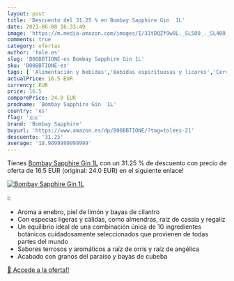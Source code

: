 ```yaml
---
layout: post
title: 'Descuento del 31.25 % en Bombay Sapphire Gin  1L'
date: 2021-06-08 16:33:49
image: 'https://m.media-amazon.com/images/I/31tDQZf9w8L._SL500_._SL400_.jpg'
comments: true
category: ofertas
author: 'tole.es'
slug: 'B00BBTIONE-es Bombay Sapphire Gin 1L'
sku: 'B00BBTIONE-es'
tags: [ 'Alimentación y bebidas','Bebidas espirituosas y licores','Cervezas, vinos y licores','Ginebras','bombay','bombay sapphire','sapphire', ]
actualPrice: 16.5 EUR
currency: EUR
price: 16.5
comparePrice: 24.0 EUR
prodname: 'Bombay Sapphire Gin  1L'
country: 'es'
flag: '🇪🇸'
brand: 'Bombay Sapphire'
buyurl: 'https://www.amazon.es/dp/B00BBTIONE/?tag=tolees-21'
descuento: '31.25'
average: '18.9099999999999'
---
```


Tienes [Bombay Sapphire Gin  1L](https://www.amazon.es/dp/B00BBTIONE/?tag=tolees-21) con un 31.25 % de descuento con precio de oferta de 16.5 EUR (original: 24.0 EUR) en el siguiente enlace!

[![Bombay Sapphire Gin  1L](https://m.media-amazon.com/images/I/31tDQZf9w8L._SL500_._SL400_.jpg)](https://www.amazon.es/dp/B00BBTIONE/?tag=tolees-21)

ℹ️:

- Aroma a enebro, piel de limón y bayas de cilantro
- Con especias ligeras y cálidas, como almendras, raíz de cassia y regaliz
- Un equilibrio ideal de una combinación única de 10 ingredientes botánicos cuidadosamente seleccionados que provienen de todas partes del mundo
- Sabores terrosos y aromáticos a raíz de orris y raíz de angélica
- Acabado con granos del paraíso y bayas de cubeba

[🛒 Accede a la oferta!!](https://www.amazon.es/dp/B00BBTIONE/?tag=tolees-21)

